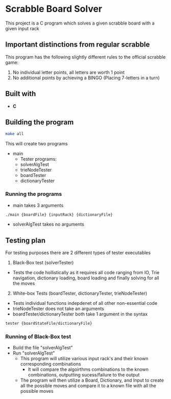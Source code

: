 # Scrabble Board Solver

This project is a C program which solves a given scrabble board with a given input rack

## Important distinctions from regular scrabble

This program has the following slightly different rules to the official scrabble game:

1. No individual letter points, all letters are worth 1 point
2. No additional points by achieving a BINGO (Placing 7-letters in a turn)

## Built with

- **C**

## Building the program

```bash
make all
```

This will create two programs

- main
  - Tester programs:
  - solverAlgTest
  - trieNodeTester
  - boardTester
  - dictionaryTester

### Running the programs

- main takes 3 arguments

```bash
./main {boardFile} {inputRack} {dictionaryFile}
```

- solverAlgTest takes no arguments

## Testing plan

For testing purposes there are 2 different types of tester executables

1. Black-Box test (solverTester)

- Tests the code hollistically as it requires all code ranging from IO, Trie navigation, dictionary loading, board loading and finally solving for all the moves

2. White-box Tests (boardTester, dictionaryTester, trieNodeTester)

- Tests individual functions indepdenet of all other non-essential code
- trieNodeTester does not take an arguments
- boardTester/dictionaryTester both take 1 argument in the syntax

```bash
tester {boardStateFile/dictionaryFile}
```

### Running of Black-Box test

- Build the file "solverAlgTest"
- Run "solverAlgTest"
  - This program will utilize various input rack's and their known corresponding combinations
    - It will compare the algoirthms combinations to the known combinations, outputting sucess/failure to the output
  - The program will then utilize a Board, Dictionary, and Input to create all the possible moves and compare it to a known file with all the possible moves
